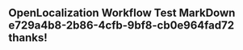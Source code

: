 <properties
ms.topic="hero-topic"
ms.test1="hero-topic"
ms.test2="test"/>

## OpenLocalization Workflow Test MarkDown e729a4b8-2b86-4cfb-9bf8-cb0e964fad72 thanks!
<!--HONumber=Mar16_HO2-->
